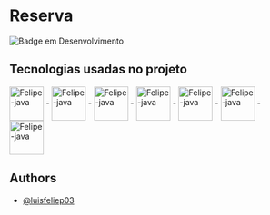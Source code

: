 # Reserva
![Badge em Desenvolvimento](http://img.shields.io/static/v1?label=STATUS&message=EM%20DESENVOLVIMENTO&color=dark&style=for-the-badge)

## Tecnologias usadas no projeto

<img align="center" alt="Felipe-java" height="60" width="60" src="https://cdn.jsdelivr.net/gh/devicons/devicon/icons/java/java-original-wordmark.svg"> -
<img align="center" alt="Felipe-java" height="60" width="60" src="https://cdn.jsdelivr.net/gh/devicons/devicon/icons/spring/spring-original-wordmark.svg"> -
<img align="center" alt="Felipe-java" height="60" width="60" src="https://cdn.jsdelivr.net/gh/devicons/devicon/icons/mysql/mysql-original-wordmark.svg" /> -
<img align="center" alt="Felipe-java" height="60" width="60" src="https://cdn.jsdelivr.net/gh/devicons/devicon/icons/html5/html5-plain-wordmark.svg" /> -
<img align="center" alt="Felipe-java" height="60" width="60" src="https://cdn.jsdelivr.net/gh/devicons/devicon/icons/css3/css3-plain-wordmark.svg" /> -
<img align="center" alt="Felipe-java" height="60" width="60" src="https://cdn.jsdelivr.net/gh/devicons/devicon/icons/javascript/javascript-original.svg" /> -
<img align="center" alt="Felipe-java" height="60" width="60" src="https://cdn.jsdelivr.net/gh/devicons/devicon/icons/vuejs/vuejs-original.svg"/>

## Authors

- [@luisfeliep03](https://www.github.com/luisfelipe03)
